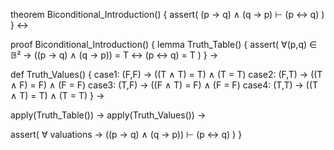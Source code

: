theorem Biconditional_Introduction() {
  assert(
    (p → q) ∧ (q → p) ⊢ (p ↔ q)
  )
} ↔

proof Biconditional_Introduction() {
  lemma Truth_Table() {
    assert(
      ∀(p,q) ∈ 𝔹² → 
      ((p → q) ∧ (q → p)) = T ↔ (p ↔ q) = T
    )
  } →
  
  def Truth_Values() {
    case1: (F,F) → ((T ∧ T) = T) ∧ (T = T)
    case2: (F,T) → ((T ∧ F) = F) ∧ (F = F)
    case3: (T,F) → ((F ∧ T) = F) ∧ (F = F)
    case4: (T,T) → ((T ∧ T) = T) ∧ (T = T)
  } →
  
  apply(Truth_Table()) →
  apply(Truth_Values()) →
  
  assert(
    ∀ valuations →
    ((p → q) ∧ (q → p)) ⊢ (p ↔ q)
  )
}